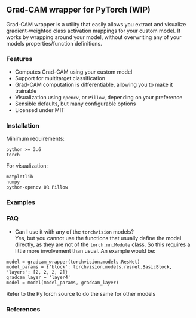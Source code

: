 ## Grad-CAM wrapper for PyTorch (WIP)
Grad-CAM wrapper is a utility that easily allows you extract and visualize gradient-weighted class activation mappings for your custom model. It works by wrapping around your model, without overwriting any of your models properties/function definitions.

### Features
* Computes Grad-CAM using your custom model
* Support for multitarget classification
* Grad-CAM computation is differentiable, allowing you to make it trainable
* Visualization using `opencv`, or `Pillow`, depending on your preference
* Sensible defaults, but many configurable options
* Licensed under MIT

### Installation
Minimum requirements:
```
python >= 3.6
torch
```
For visualization:
```
matplotlib
numpy
python-opencv OR Pillow
```

### Examples

### FAQ 
* Can I use it with any of the `torchvision` models?  
Yes, but you cannot use the functions that usually define the model directly, as they are not of the `torch.nn.Module` class. So this requires a little more involvement than usual. An example would be:
```
model = gradcam_wrapper(torchvision.models.ResNet)
model_params = {'block': torchvision.models.resnet.BasicBlock, 'layers': [2, 2, 2, 2]}
gradcam_layer = 'layer4'
model = model(model_params, gradcam_layer)
```
Refer to the PyTorch source to do the same for other models

### References
